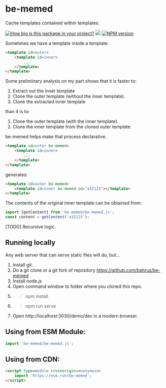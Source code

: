 # be-memed

Cache templates contained within templates.

<!-- [![Playwright Tests](https://github.com/bahrus/be-committed/actions/workflows/CI.yml/badge.svg?branch=baseline)](https://github.com/bahrus/be-committed/actions/workflows/CI.yml) -->
[![How big is this package in your project?](https://img.shields.io/bundlephobia/minzip/be-memed?style=for-the-badge)](https://bundlephobia.com/result?p=be-memed)
<img src="http://img.badgesize.io/https://cdn.jsdelivr.net/npm/be-memed?compression=gzip">
[![NPM version](https://badge.fury.io/js/be-memed.png)](http://badge.fury.io/js/be-memed)

Sometimes we have a template inside a template:

```html
<template id=outer>
    <template id=inner>
        ...
    </template>
</template>
```

Some preliminary analysis on my part shows that it is faster to:

1.  Extract out the inner template
2.  Clone the outer template (without the inner template).
3.  Clone the extracted inner template

than it is to:

1.  Clone the outer template (with the inner template).
2.  Clone the inner template from the cloned outer template.

be-memed helps make that process declarative.

```html
<template id=outer be-memed>
    <template id=inner>
        ...
    </template>
</template>
```

generates:

```html
<template id=outer be-memed>
    <template id=inner be-memed-id="a32123"></template>
</template>
```

The contents of the original inner template can be obtained from:

```JavaScript
import {getContent} from 'be-memed/be-memed.js';
const content = getContent('a32123');
```

[TODO] Recursive logic.

## Running locally

Any web server that can serve static files will do, but...

1.  Install git.
2.  Do a git clone or a git fork of repository https://github.com/bahrus/be-memed
3.  Install node.js
4.  Open command window to folder where you cloned this repo.
5.  > npm install
6.  > npm run serve
7.  Open http://localhost:3030/demo/dev in a modern browser.

## Using from ESM Module:

```JavaScript
import 'be-memed/be-memed.js';
```

## Using from CDN:

```html
<script type=module crossorigin=anonymous>
    import 'https://esm.run/be-memed';
</script>
```





